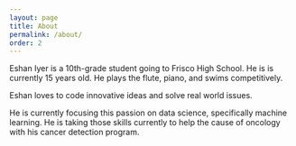 ```yaml
---
layout: page
title: About
permalink: /about/
order: 2
---
```


Eshan Iyer is a 10th-grade student going to Frisco High School. He is is currently 15 years old. He plays the flute, piano, and swims competitively.

Eshan loves to code innovative ideas and solve real world issues. 

He is currently focusing this passion on data science, specifically machine learning. He is taking those skills currently to help the cause of oncology with his cancer detection program.
